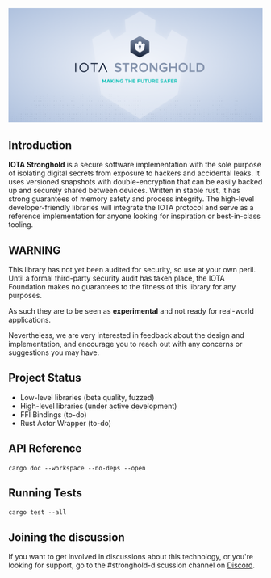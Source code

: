 ![banner](./.meta/stronghold_banner.png)

## Introduction
[summary]: #summary

**IOTA Stronghold** is a secure software implementation with the sole purpose of isolating digital secrets from exposure to hackers and accidental leaks. It uses versioned snapshots with double-encryption that can be easily backed up and securely shared between devices. Written in stable rust, it has strong guarantees of memory safety and process integrity. The high-level developer-friendly libraries will integrate the IOTA protocol and serve as a reference implementation for anyone looking for inspiration or best-in-class tooling.

## WARNING
This library has not yet been audited for security, so use at your own peril. Until a formal third-party security audit has taken place, the IOTA Foundation makes no guarantees to the fitness of this library for any purposes.

As such they are to be seen as **experimental** and not ready for real-world applications.

Nevertheless, we are very interested in feedback about the design and implementation, and encourage you to reach out with any concerns or suggestions you may have.

## Project Status
- Low-level libraries (beta quality, fuzzed)
- High-level libraries (under active development)
- FFI Bindings (to-do)
- Rust Actor Wrapper (to-do)

## API Reference
```
cargo doc --workspace --no-deps --open
```

## Running Tests
```
cargo test --all
```

## Joining the discussion
If you want to get involved in discussions about this technology, or you're looking for support, go to the #stronghold-discussion channel on [Discord](https://discord.iota.org/).
